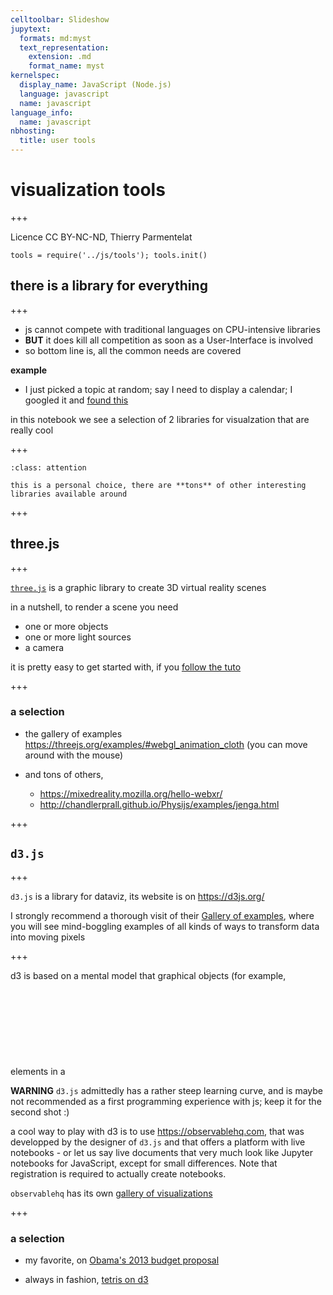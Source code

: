 ```yaml
---
celltoolbar: Slideshow
jupytext:
  formats: md:myst
  text_representation:
    extension: .md
    format_name: myst
kernelspec:
  display_name: JavaScript (Node.js)
  language: javascript
  name: javascript
language_info:
  name: javascript
nbhosting:
  title: user tools
---
```


# visualization tools

+++

Licence CC BY-NC-ND, Thierry Parmentelat

```{code-cell}
tools = require('../js/tools'); tools.init()
```

## there is a library for everything

+++

* js cannot compete with traditional languages on CPU-intensive libraries
* **BUT** it does kill all competition as soon as a User-Interface is involved
* so bottom line is, all the common needs are covered

**example**

* I just picked a topic at random; say I need to display a calendar; I googled it and [found this](https://fullcalendar.io/)

in this notebook we see a selection of 2 libraries for visualzation that are really cool

+++

````{admonition} disclaimer
:class: attention

this is a personal choice, there are **tons** of other interesting libraries available around
````

+++

## three.js

+++

[`three.js`](https://threejs.org/) is a graphic library to create 3D virtual reality scenes

in a nutshell, to render a scene you need

* one or more objects
* one or more light sources
* a camera

it is pretty easy to get started with, if you [follow the tuto](https://threejs.org/docs/index.html#manual/en/introduction/Creating-a-scene)

+++

### a selection

* the gallery of examples  
  <https://threejs.org/examples/#webgl_animation_cloth> (you can move around with the mouse)

* and tons of others,  
  * <https://mixedreality.mozilla.org/hello-webxr/>
  * <http://chandlerprall.github.io/Physijs/examples/jenga.html>

+++

## `d3.js`

+++

`d3.js` is a library for dataviz, its website is on <https://d3js.org/>

I strongly recommend a thorough visit of their [Gallery of examples](https://github.com/d3/d3/wiki/Gallery), where you will see mind-boggling examples of all kinds of ways to transform data into moving pixels

+++

d3 is based on a mental model that graphical objects (for example, elements in a <svg>) can be bound to the data, so that any change in the data automatically propagates to the graphical objects.

**WARNING**
`d3.js` admittedly has a rather steep learning curve, and is maybe not recommended as a first programming experience with js; keep it for the second shot :)


    
a cool way to play with d3 is to use <https://observablehq.com>, that was developped by the designer of `d3.js` and that offers a platform with live notebooks - or let us say live documents that very much look like Jupyter notebooks for JavaScript, except for small differences. Note that registration is required to actually create notebooks.
    
`observablehq` has its own [gallery of visualizations](https://observablehq.com/explore)

+++

### a selection

* my favorite, on [Obama's 2013 budget proposal](https://archive.nytimes.com/www.nytimes.com/interactive/2012/02/13/us/politics/2013-budget-proposal-graphic.html)

* always in fashion, [tetris on d3](http://d3tetris.herokuapp.com/)
